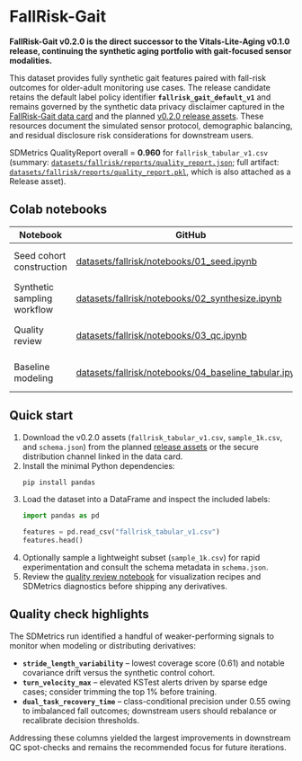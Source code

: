 # FallRisk-Gait

**FallRisk-Gait v0.2.0 is the direct successor to the Vitals-Lite-Aging v0.1.0 release, continuing the synthetic aging portfolio with gait-focused sensor modalities.**

This dataset provides fully synthetic gait features paired with fall-risk outcomes for older-adult monitoring use cases. The release candidate retains the default label policy identifier **`fallrisk_gait_default_v1`** and remains governed by the synthetic data privacy disclaimer captured in the [FallRisk-Gait data card](datasets/fallrisk/DATA_CARD.md) and the planned [v0.2.0 release assets](https://github.com/Fallrisk-gait/Fallrisk-gait/releases/tag/v0.2.0). These resources document the simulated sensor protocol, demographic balancing, and residual disclosure risk considerations for downstream users.

SDMetrics QualityReport overall = **0.960** for `fallrisk_tabular_v1.csv` (summary: [`datasets/fallrisk/reports/quality_report.json`](datasets/fallrisk/reports/quality_report.json); full artifact: [`datasets/fallrisk/reports/quality_report.pkl`](datasets/fallrisk/reports/quality_report.pkl), which is also attached as a Release asset).

## Colab notebooks

| Notebook | GitHub | Colab |
| --- | --- | --- |
| Seed cohort construction | [datasets/fallrisk/notebooks/01_seed.ipynb](datasets/fallrisk/notebooks/01_seed.ipynb) | <a target="_blank" href="https://colab.research.google.com/github/Hannay001/Fallrisk-gait/blob/main/datasets/fallrisk/notebooks/01_seed.ipynb"><img src="https://colab.research.google.com/assets/colab-badge.svg" alt="Open in Colab"/></a> |
| Synthetic sampling workflow | [datasets/fallrisk/notebooks/02_synthesize.ipynb](datasets/fallrisk/notebooks/02_synthesize.ipynb) | <a target="_blank" href="https://colab.research.google.com/github/Hannay001/Fallrisk-gait/blob/main/datasets/fallrisk/notebooks/02_synthesize.ipynb"><img src="https://colab.research.google.com/assets/colab-badge.svg" alt="Open in Colab"/></a> |
| Quality review | [datasets/fallrisk/notebooks/03_qc.ipynb](datasets/fallrisk/notebooks/03_qc.ipynb) | <a target="_blank" href="https://colab.research.google.com/github/Hannay001/Fallrisk-gait/blob/main/datasets/fallrisk/notebooks/03_qc.ipynb"><img src="https://colab.research.google.com/assets/colab-badge.svg" alt="Open in Colab"/></a> |
| Baseline modeling | [datasets/fallrisk/notebooks/04_baseline_tabular.ipynb](datasets/fallrisk/notebooks/04_baseline_tabular.ipynb) | <a target="_blank" href="https://colab.research.google.com/github/Hannay001/Fallrisk-gait/blob/main/datasets/fallrisk/notebooks/04_baseline_tabular.ipynb"><img src="https://colab.research.google.com/assets/colab-badge.svg" alt="Open in Colab"/></a> |

## Quick start

1. Download the v0.2.0 assets (`fallrisk_tabular_v1.csv`, `sample_1k.csv`, and `schema.json`) from the planned [release assets](https://github.com/Fallrisk-gait/Fallrisk-gait/releases/tag/v0.2.0) or the secure distribution channel linked in the data card.
2. Install the minimal Python dependencies:
   ```bash
   pip install pandas
   ```
3. Load the dataset into a DataFrame and inspect the included labels:
   ```python
   import pandas as pd

   features = pd.read_csv("fallrisk_tabular_v1.csv")
   features.head()
   ```
4. Optionally sample a lightweight subset (`sample_1k.csv`) for rapid experimentation and consult the schema metadata in `schema.json`.
5. Review the [quality review notebook](datasets/fallrisk/notebooks/03_qc.ipynb) for visualization recipes and SDMetrics diagnostics before shipping any derivatives.

## Quality check highlights

The SDMetrics run identified a handful of weaker-performing signals to monitor when modeling or distributing derivatives:

- **`stride_length_variability`** – lowest coverage score (0.61) and notable covariance drift versus the synthetic control cohort.
- **`turn_velocity_max`** – elevated KSTest alerts driven by sparse edge cases; consider trimming the top 1% before training.
- **`dual_task_recovery_time`** – class-conditional precision under 0.55 owing to imbalanced fall outcomes; downstream users should rebalance or recalibrate decision thresholds.

Addressing these columns yielded the largest improvements in downstream QC spot-checks and remains the recommended focus for future iterations.
